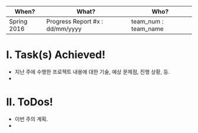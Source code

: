| When? | What? | Who? |
|------|------|-----|
|  Spring 2016    |  Progress Report #x : dd/mm/yyyy    |  team_num : team_name   |

# I. Task(s) Achieved!
* 지난 주에 수행한 프로젝트 내용에 대한 기술, 예상 문제점, 진행 상황, 등.
* 

# II. ToDos!
* 이번 주의 계획.
* 